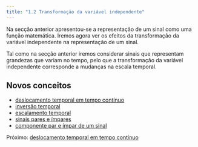 ```yaml
---
title: "1.2 Transformação da variável independente"
---
```



Na secção anterior apresentou-se a representação de um sinal como uma função matemática. Iremos agora ver os efeitos da transformação da variável independente na representação de um sinal.

Tal como na secção anterior iremos considerar sinais que representam grandezas que variam no tempo, pelo que a transformação da variável independente corresponde a mudanças na escala temporal.

## Novos conceitos
- [deslocamento temporal em tempo contínuo](aulas/aula01/ss-tvi-conc/deslocamento%20temporal%20em%20tempo%20contínuo.md)
- [inversão temporal](aulas/aula01/ss-tvi-conc/inversão%20temporal.md)
- [escalamento temporal](aulas/aula01/ss-tvi-conc/escalamento%20temporal.md)
- [sinais pares e ímpares](aulas/aula01/ss-tvi-conc/sinais%20pares%20e%20ímpares.md)
- [componente par e ímpar de um sinal](aulas/aula01/ss-tvi-conc/componente%20par%20e%20ímpar%20de%20um%20sinal.md)

Próximo: [deslocamento temporal em tempo contínuo](aulas/aula01/ss-tvi-conc/deslocamento%20temporal%20em%20tempo%20contínuo.md)

